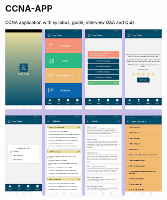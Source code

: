 # CCNA-APP
CCNA application with syllabus, guide, interview Q&amp;A and Quiz.

![img](screenshot.jpg)
